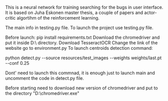 This is a neural network for training searching for the bugs in user interface. 
It is based on Juha Eskonen master thesis, a couple of papers and actor-critic algortihm of the reinforcement learning. 


The main info in testing.py file. To launch the project use testing.py file. 

Before launch: pip install requirements.txt
Download the chromedriver and put it inside D:\ directory.
Download TesseractOCR
Change the link of the website go to environment.py
To launch centroids detection command:

python detect.py --source resources/test_images --weights weights/last.pt --conf 0.25

Dont' need to launch this commnad, it is enough just to launch main
and uncomment the code in detect.py file.

Before starting need to download new version of chromedriver and put to 
the directory "D:\chromedriver.exe"

